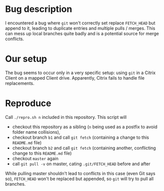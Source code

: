 Bug description
===============

I encountered a bug where `git` won't correctly set replace `FETCH_HEAD` but append to it, leading to duplicate entries and multiple pulls / merges.
This can mess up local branches quite badly and is a potential source for merge conflicts.


Our setup
=========

The bug seems to occur only in a very specific setup: using `git` in a Citrix Client on a mapped Client drive.
Apparently, Citrix fails to handle file replacements.


Reproduce
=========

Call `./repro.sh n` included in this repository.
This script will

- checkout this repository as a sibling (`n` being used as a postfix to avoid folder name collisions),
- checkout branch `b1` and call `git fetch` (containing a change to this `README.md` file)
- checkout branch `b2` and call `git fetch` (containing another, conflicting change to this `README.md` file)
- checkout `master` again
- call `git pull -v` on master, cating `.git/FETCH_HEAD` before and after

While pulling master shouldn't lead to conflicts in this case (even Git says so), `FETCH_HEAD` won't be replaced but appended, so `git` will try to pull all branches.

